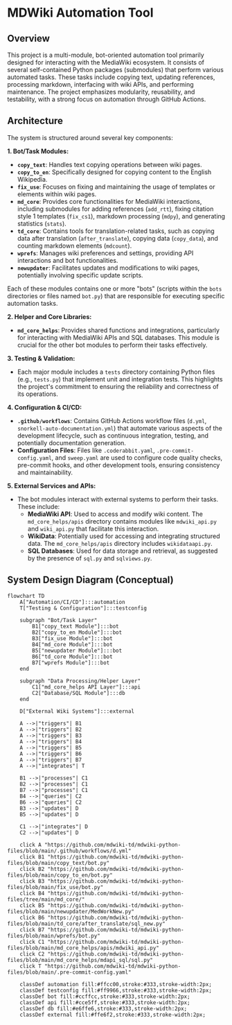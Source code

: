# MDWiki Automation Tool

## Overview

This project is a multi-module, bot-oriented automation tool primarily designed for interacting with the MediaWiki ecosystem. It consists of several self-contained Python packages (submodules) that perform various automated tasks. These tasks include copying text, updating references, processing markdown, interfacing with wiki APIs, and performing maintenance. The project emphasizes modularity, reusability, and testability, with a strong focus on automation through GitHub Actions.

## Architecture

The system is structured around several key components:

**1. Bot/Task Modules:**

* **`copy_text`**: Handles text copying operations between wiki pages.
* **`copy_to_en`**: Specifically designed for copying content to the English Wikipedia.
* **`fix_use`**: Focuses on fixing and maintaining the usage of templates or elements within wiki pages.
* **`md_core`**: Provides core functionalities for MediaWiki interactions, including submodules for adding references (`add_rtt`), fixing citation style 1 templates (`fix_cs1`), markdown processing (`mdpy`), and generating statistics (`stats`).
* **`td_core`**: Contains tools for translation-related tasks, such as copying data after translation (`after_translate`), copying data (`copy_data`), and counting markdown elements (`mdcount`).
* **`wprefs`**: Manages wiki preferences and settings, providing API interactions and bot functionalities.
* **`newupdater`**: Facilitates updates and modifications to wiki pages, potentially involving specific update scripts.

Each of these modules contains one or more "bots" (scripts within the `bots` directories or files named `bot.py`) that are responsible for executing specific automation tasks.

**2. Helper and Core Libraries:**

* **`md_core_helps`**: Provides shared functions and integrations, particularly for interacting with MediaWiki APIs and SQL databases. This module is crucial for the other bot modules to perform their tasks effectively.

**3. Testing & Validation:**

* Each major module includes a `tests` directory containing Python files (e.g., `tests.py`) that implement unit and integration tests. This highlights the project's commitment to ensuring the reliability and correctness of its operations.

**4. Configuration & CI/CD:**

* **`.github/workflows`**: Contains GitHub Actions workflow files (`d.yml`, `snorkell-auto-documentation.yml`) that automate various aspects of the development lifecycle, such as continuous integration, testing, and potentially documentation generation.
* **Configuration Files**: Files like `.coderabbit.yaml`, `.pre-commit-config.yaml`, and `sweep.yaml` are used to configure code quality checks, pre-commit hooks, and other development tools, ensuring consistency and maintainability.

**5. External Services and APIs:**

* The bot modules interact with external systems to perform their tasks. These include:
    * **MediaWiki API**: Used to access and modify wiki content. The `md_core_helps/apis` directory contains modules like `mdwiki_api.py` and `wiki_api.py` that facilitate this interaction.
    * **WikiData**: Potentially used for accessing and integrating structured data. The `md_core_helps/apis` directory includes `wikidataapi.py`.
    * **SQL Databases**: Used for data storage and retrieval, as suggested by the presence of `sql.py` and `sqlviews.py`.

## System Design Diagram (Conceptual)

```mermaid
flowchart TD
    A["Automation/CI/CD"]:::automation
    T["Testing & Configuration"]:::testconfig

    subgraph "Bot/Task Layer"
        B1["copy_text Module"]:::bot
        B2["copy_to_en Module"]:::bot
        B3["fix_use Module"]:::bot
        B4["md_core Module"]:::bot
        B5["newupdater Module"]:::bot
        B6["td_core Module"]:::bot
        B7["wprefs Module"]:::bot
    end

    subgraph "Data Processing/Helper Layer"
        C1["md_core_helps API Layer"]:::api
        C2["Database/SQL Module"]:::db
    end

    D["External Wiki Systems"]:::external

    A -->|"triggers"| B1
    A -->|"triggers"| B2
    A -->|"triggers"| B3
    A -->|"triggers"| B4
    A -->|"triggers"| B5
    A -->|"triggers"| B6
    A -->|"triggers"| B7
    A -->|"integrates"| T

    B1 -->|"processes"| C1
    B2 -->|"processes"| C1
    B7 -->|"processes"| C1
    B4 -->|"queries"| C2
    B6 -->|"queries"| C2
    B3 -->|"updates"| D
    B5 -->|"updates"| D

    C1 -->|"integrates"| D
    C2 -->|"updates"| D

    click A "https://github.com/mdwiki-td/mdwiki-python-files/blob/main/.github/workflows/d.yml"
    click B1 "https://github.com/mdwiki-td/mdwiki-python-files/blob/main/copy_text/bot.py"
    click B2 "https://github.com/mdwiki-td/mdwiki-python-files/blob/main/copy_to_en/bot.py"
    click B3 "https://github.com/mdwiki-td/mdwiki-python-files/blob/main/fix_use/bot.py"
    click B4 "https://github.com/mdwiki-td/mdwiki-python-files/tree/main/md_core/"
    click B5 "https://github.com/mdwiki-td/mdwiki-python-files/blob/main/newupdater/MedWorkNew.py"
    click B6 "https://github.com/mdwiki-td/mdwiki-python-files/blob/main/td_core/after_translate/sql_new.py"
    click B7 "https://github.com/mdwiki-td/mdwiki-python-files/blob/main/wprefs/bot.py"
    click C1 "https://github.com/mdwiki-td/mdwiki-python-files/blob/main/md_core_helps/apis/mdwiki_api.py"
    click C2 "https://github.com/mdwiki-td/mdwiki-python-files/blob/main/md_core_helps/mdapi_sql/sql.py"
    click T "https://github.com/mdwiki-td/mdwiki-python-files/blob/main/.pre-commit-config.yaml"

    classDef automation fill:#ffcc00,stroke:#333,stroke-width:2px;
    classDef testconfig fill:#ff9966,stroke:#333,stroke-width:2px;
    classDef bot fill:#ccffcc,stroke:#333,stroke-width:2px;
    classDef api fill:#cce5ff,stroke:#333,stroke-width:2px;
    classDef db fill:#e6ffe6,stroke:#333,stroke-width:2px;
    classDef external fill:#ffe6f2,stroke:#333,stroke-width:2px;
```
